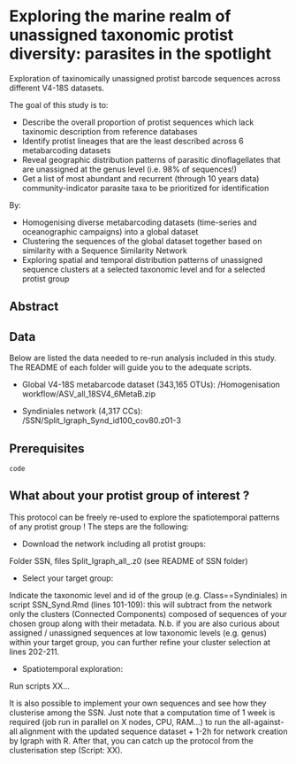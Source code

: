 # Exploring the marine realm of unassigned taxonomic protist diversity: parasites in the spotlight

Exploration of taxinomically unassigned protist barcode sequences across different V4-18S datasets. 


The goal of this study is to:
* Describe the overall proportion of protist sequences which lack taxinomic description from reference databases
* Identify protist lineages that are the least described across 6 metabarcoding datasets
* Reveal geographic distribution patterns of parasitic dinoflagellates that are unassigned at the genus level (i.e. 98% of sequences!)
* Get a list of most abundant and recurrent (through 10 years data) community-indicator parasite taxa to be prioritized for identification

By:
* Homogenising diverse metabarcoding datasets (time-series and oceanographic campaigns) into a global dataset
* Clustering the sequences of the global dataset together based on similarity with a Sequence Similarity Network
* Exploring spatial and temporal distribution patterns of unassigned sequence clusters at a selected taxonomic level and for a selected protist group


## Abstract


## Data
Below are listed the data needed to re-run analysis included in this study. The README of each folder will guide you to the adequate scripts.
* Global V4-18S metabarcode dataset (343,165 OTUs): /Homogenisation workflow/ASV_all_18SV4_6MetaB.zip


* Syndiniales network (4,317 CCs): /SSN/Split_Igraph_Synd_id100_cov80.z01-3



## Prerequisites


```
code
```

## What about your protist group of interest ?

This protocol can be freely re-used to explore the spatiotemporal patterns of any protist group ! The steps are the following:
* Download the network including all protist groups: 


Folder SSN, files Split_Igraph_all_.z0 (see README of SSN folder)

* Select your target group: 

Indicate the taxonomic level and id of the group (e.g. Class==Syndiniales) in script SSN_Synd.Rmd (lines 101-109): this will subtract from the network only the clusters (Connected Components) composed of sequences of your chosen group along with their metadata.
N.b. if you are also curious about assigned / unassigned sequences at low taxonomic levels (e.g. genus) within your target group, you can further refine your cluster selection at lines 202-211.

* Spatiotemporal exploration:

Run scripts XX...


It is also possible to implement your own sequences and see how they clusterise among the SSN. Just note that a computation time of 1 week is required (job run in parallel on X nodes, CPU, RAM...) to run the all-against-all alignment with the updated sequence dataset + 1-2h for network creation by Igraph with R. After that, you can catch up the protocol from the clusterisation step (Script: XX).


